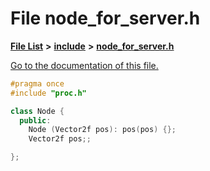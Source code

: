 
# File node\_for\_server.h

[**File List**](files.md) **>** [**include**](dir_d44c64559bbebec7f509842c48db8b23.md) **>** [**node\_for\_server.h**](node__for__server_8h.md)

[Go to the documentation of this file.](node__for__server_8h.md) 


````cpp
#pragma once
#include "proc.h"

class Node {
  public:
    Node (Vector2f pos): pos(pos) {};
    Vector2f pos;;

};
````

